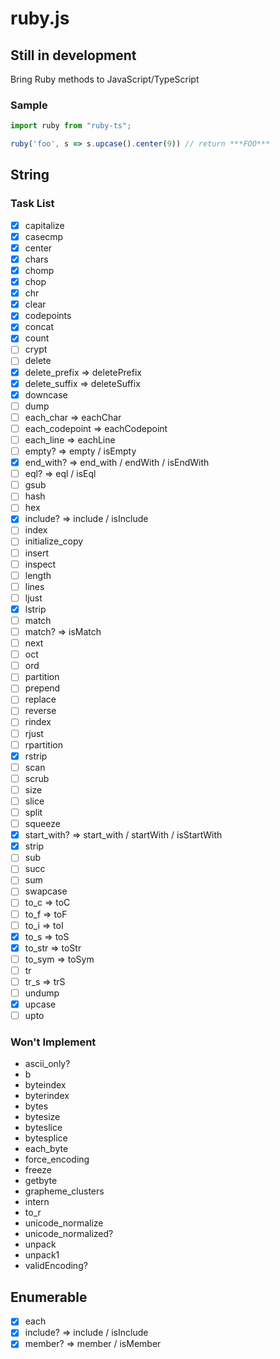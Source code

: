 # ruby.js

## Still in development

Bring Ruby methods to JavaScript/TypeScript

### Sample
```javascript
import ruby from "ruby-ts";

ruby('foo', s => s.upcase().center(9)) // return ***FOO***
```

## String
### Task List
- [x] capitalize
- [x] casecmp
- [x] center
- [x] chars
- [x] chomp
- [x] chop
- [x] chr
- [x] clear
- [x] codepoints
- [x] concat
- [x] count
- [ ] crypt
- [ ] delete
- [x] delete_prefix => deletePrefix
- [x] delete_suffix => deleteSuffix
- [x] downcase
- [ ] dump
- [ ] each_char => eachChar
- [ ] each_codepoint => eachCodepoint
- [ ] each_line => eachLine
- [ ] empty? => empty / isEmpty
- [x] end_with? => end_with / endWith / isEndWith
- [ ] eql? => eql / isEql
- [ ] gsub
- [ ] hash
- [ ] hex
- [x] include? => include / isInclude
- [ ] index
- [ ] initialize_copy
- [ ] insert
- [ ] inspect
- [ ] length
- [ ] lines
- [ ] ljust
- [x] lstrip
- [ ] match
- [ ] match? => isMatch
- [ ] next
- [ ] oct
- [ ] ord
- [ ] partition
- [ ] prepend
- [ ] replace
- [ ] reverse
- [ ] rindex
- [ ] rjust
- [ ] rpartition
- [x] rstrip
- [ ] scan
- [ ] scrub
- [ ] size
- [ ] slice
- [ ] split
- [ ] squeeze
- [x] start_with? => start_with / startWith / isStartWith
- [x] strip
- [ ] sub
- [ ] succ
- [ ] sum
- [ ] swapcase
- [ ] to_c => toC
- [ ] to_f => toF
- [ ] to_i => toI
- [x] to_s => toS
- [x] to_str => toStr
- [ ] to_sym => toSym
- [ ] tr
- [ ] tr_s => trS
- [ ] undump
- [x] upcase
- [ ] upto

### Won't Implement
- ascii_only?
- b
- byteindex
- byterindex
- bytes
- bytesize
- byteslice
- bytesplice
- each_byte
- force_encoding
- freeze
- getbyte
- grapheme_clusters
- intern
- to_r
- unicode_normalize
- unicode_normalized?
- unpack
- unpack1
- validEncoding?

## Enumerable
- [x] each
- [x] include? => include / isInclude
- [x] member? => member / isMember